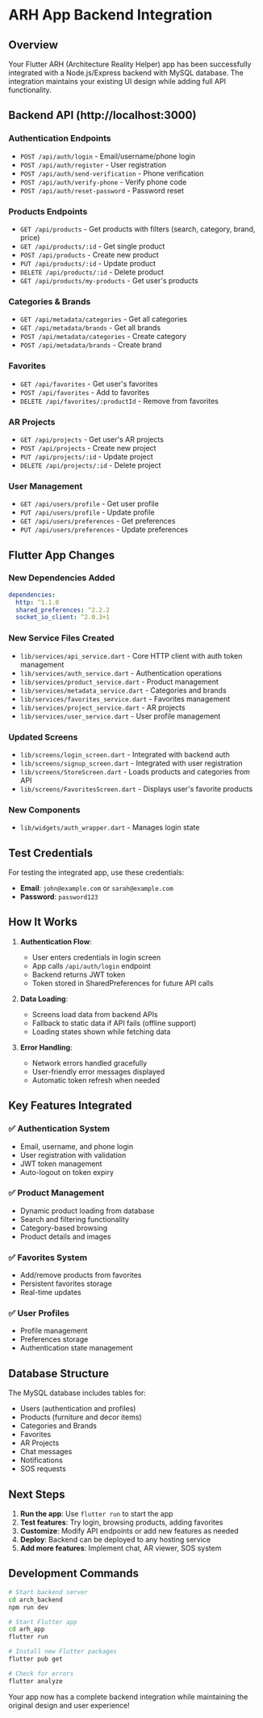 # ARH App Backend Integration

## Overview
Your Flutter ARH (Architecture Reality Helper) app has been successfully integrated with a Node.js/Express backend with MySQL database. The integration maintains your existing UI design while adding full API functionality.

## Backend API (http://localhost:3000)

### Authentication Endpoints
- `POST /api/auth/login` - Email/username/phone login
- `POST /api/auth/register` - User registration
- `POST /api/auth/send-verification` - Phone verification
- `POST /api/auth/verify-phone` - Verify phone code
- `POST /api/auth/reset-password` - Password reset

### Products Endpoints
- `GET /api/products` - Get products with filters (search, category, brand, price)
- `GET /api/products/:id` - Get single product
- `POST /api/products` - Create new product
- `PUT /api/products/:id` - Update product
- `DELETE /api/products/:id` - Delete product
- `GET /api/products/my-products` - Get user's products

### Categories & Brands
- `GET /api/metadata/categories` - Get all categories
- `GET /api/metadata/brands` - Get all brands
- `POST /api/metadata/categories` - Create category
- `POST /api/metadata/brands` - Create brand

### Favorites
- `GET /api/favorites` - Get user's favorites
- `POST /api/favorites` - Add to favorites
- `DELETE /api/favorites/:productId` - Remove from favorites

### AR Projects
- `GET /api/projects` - Get user's AR projects
- `POST /api/projects` - Create new project
- `PUT /api/projects/:id` - Update project
- `DELETE /api/projects/:id` - Delete project

### User Management
- `GET /api/users/profile` - Get user profile
- `PUT /api/users/profile` - Update profile
- `GET /api/users/preferences` - Get preferences
- `PUT /api/users/preferences` - Update preferences

## Flutter App Changes

### New Dependencies Added
```yaml
dependencies:
  http: ^1.1.0
  shared_preferences: ^2.2.2
  socket_io_client: ^2.0.3+1
```

### New Service Files Created
- `lib/services/api_service.dart` - Core HTTP client with auth token management
- `lib/services/auth_service.dart` - Authentication operations
- `lib/services/product_service.dart` - Product management
- `lib/services/metadata_service.dart` - Categories and brands
- `lib/services/favorites_service.dart` - Favorites management
- `lib/services/project_service.dart` - AR projects
- `lib/services/user_service.dart` - User profile management

### Updated Screens
- `lib/screens/login_screen.dart` - Integrated with backend auth
- `lib/screens/signup_screen.dart` - Integrated with user registration
- `lib/screens/StoreScreen.dart` - Loads products and categories from API
- `lib/screens/FavoritesScreen.dart` - Displays user's favorite products

### New Components
- `lib/widgets/auth_wrapper.dart` - Manages login state

## Test Credentials
For testing the integrated app, use these credentials:
- **Email**: `john@example.com` or `sarah@example.com`
- **Password**: `password123`

## How It Works

1. **Authentication Flow**:
   - User enters credentials in login screen
   - App calls `/api/auth/login` endpoint
   - Backend returns JWT token
   - Token stored in SharedPreferences for future API calls

2. **Data Loading**:
   - Screens load data from backend APIs
   - Fallback to static data if API fails (offline support)
   - Loading states shown while fetching data

3. **Error Handling**:
   - Network errors handled gracefully
   - User-friendly error messages displayed
   - Automatic token refresh when needed

## Key Features Integrated

### ✅ Authentication System
- Email, username, and phone login
- User registration with validation
- JWT token management
- Auto-logout on token expiry

### ✅ Product Management
- Dynamic product loading from database
- Search and filtering functionality
- Category-based browsing
- Product details and images

### ✅ Favorites System
- Add/remove products from favorites
- Persistent favorites storage
- Real-time updates

### ✅ User Profiles
- Profile management
- Preferences storage
- Authentication state management

## Database Structure
The MySQL database includes tables for:
- Users (authentication and profiles)
- Products (furniture and decor items)
- Categories and Brands
- Favorites
- AR Projects
- Chat messages
- Notifications
- SOS requests

## Next Steps

1. **Run the app**: Use `flutter run` to start the app
2. **Test features**: Try login, browsing products, adding favorites
3. **Customize**: Modify API endpoints or add new features as needed
4. **Deploy**: Backend can be deployed to any hosting service
5. **Add more features**: Implement chat, AR viewer, SOS system

## Development Commands

```bash
# Start backend server
cd arch_backend
npm run dev

# Start Flutter app
cd arh_app
flutter run

# Install new Flutter packages
flutter pub get

# Check for errors
flutter analyze
```

Your app now has a complete backend integration while maintaining the original design and user experience!
